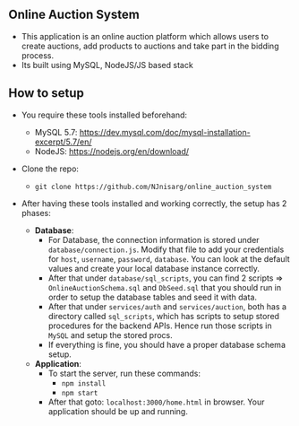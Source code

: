 ## Online Auction System
- This application is an online auction platform which allows users to create auctions, add products to auctions and take part in the bidding process.
- Its built using MySQL, NodeJS/JS based stack

## How to setup

- You require these tools installed beforehand:
    - MySQL 5.7: https://dev.mysql.com/doc/mysql-installation-excerpt/5.7/en/
    - NodeJS: https://nodejs.org/en/download/

- Clone the repo:
    - `git clone https://github.com/NJnisarg/online_auction_system`

- After having these tools installed and working correctly, the setup has 2 phases:
    - **Database**:
        - For Database, the connection information is stored under `database/connection.js`. Modify that file to add your credentials for `host`, `username`, `password`, `database`. You can look at the default values and create your local database instance correctly.
        - After that under `database/sql_scripts`, you can find 2 scripts => `OnlineAuctionSchema.sql` and `DbSeed.sql` that you should run in order to setup the database tables and seed it with data.
        - After that under `services/auth` and `services/auction`, both has a directory called `sql_scripts`, which has scripts to setup stored procedures for the backend APIs. Hence run those scripts in `MySQL` and setup the stored procs.
        - If everything is fine, you should have a proper database schema setup.
    - **Application**:
        - To start the server, run these commands:
            - `npm install`
            - `npm start`
        - After that goto: `localhost:3000/home.html` in browser. Your application should be up and running.
